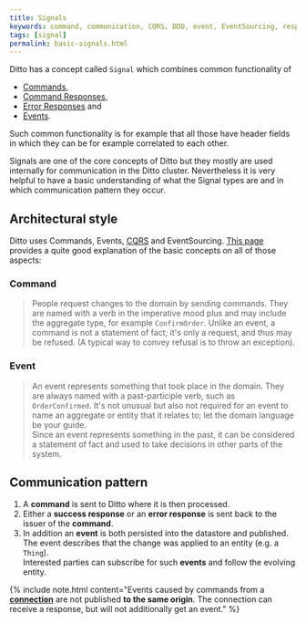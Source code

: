 ```yaml
---
title: Signals
keywords: command, communication, CQRS, DDD, event, EventSourcing, response, signal
tags: [signal]
permalink: basic-signals.html
---
```


Ditto has a concept called `Signal` which combines common functionality of
* [Commands](basic-signals-command.html),
* [Command Responses](basic-signals-commandresponse.html),
* [Error Responses](basic-signals-errorresponse.html) and
* [Events](basic-signals-event.html).

Such common functionality is for example that all those have header fields in which they can be for example correlated
to each other. 

Signals are one of the core concepts of Ditto but they mostly are used internally for communication in the Ditto
cluster.
Nevertheless it is very helpful to have a basic understanding of what the Signal types are and in which communication 
pattern they occur.


## Architectural style

Ditto uses Commands, Events,
<a href="#" data-toggle="tooltip" data-original-title="{{site.data.glossary.cqrs}}">CQRS</a> and EventSourcing.
[This page](http://cqrs.nu/Faq) provides a quite good explanation of the basic concepts on all of those aspects:

### Command

> People request changes to the domain by sending commands. 
They are named with a verb in the imperative mood plus and may include the aggregate type, for example `ConfirmOrder`. 
Unlike an event, a command is not a statement of fact; it's only a request, and thus may be refused.
(A typical way to convey refusal is to throw an exception).

### Event

> An event represents something that took place in the domain.
They are always named with a past-participle verb, such as `OrderConfirmed`. 
It's not unusual but also not required for an event to name an aggregate or entity that it relates to; let the domain
language be your guide.<br/>
Since an event represents something in the past, it can be considered a statement of fact and used to take decisions in
other parts of the system.


## Communication pattern

1. A **command** is sent to Ditto where it is then processed.
2. Either a **success response** or an **error response** is sent back to the issuer of the **command**.
3. In addition an **event** is both persisted into the datastore and published.<br/>
   The event describes that the change was applied to an entity (e.g. a `Thing`).<br/>
   Interested parties can subscribe for such **events** and follow the evolving entity.

{% include note.html
   content="Events caused by commands from a **[connection](basic-connections.html)** are not published
            **to the same origin**. The connection can receive a response, but will not additionally get an event."
%}
